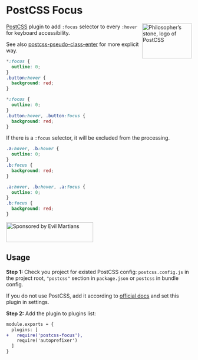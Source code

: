 # PostCSS Focus

<img align="right" width="135" height="95"
     title="Philosopher’s stone, logo of PostCSS"
     src="https://postcss.org/logo-leftp.svg">

[PostCSS] plugin to add `:focus` selector to every `:hover`
for keyboard accessibility.

See also [postcss-pseudo-class-enter] for more explicit way.

[postcss-pseudo-class-enter]: https://github.com/jonathantneal/postcss-pseudo-class-enter
[PostCSS]:                    https://github.com/postcss/postcss

```css
*:focus {
  outline: 0;
}
.button:hover {
  background: red;
}
```

```css
*:focus {
  outline: 0;
}
.button:hover, .button:focus {
  background: red;
}
```

If there is a `:focus` selector, it will be excluded from the processing.

```css
.a:hover, .b:hover {
  outline: 0;
}
.b:focus {
  background: red;
}
```

```css
.a:hover, .b:hover, .a:focus {
  outline: 0;
}
.b:focus {
  background: red;
}
```

<a href="https://evilmartians.com/?utm_source=postcss-focus">
  <img src="https://evilmartians.com/badges/sponsored-by-evil-martians.svg"
       alt="Sponsored by Evil Martians" width="236" height="54">
</a>


## Usage

**Step 1:** Check you project for existed PostCSS config: `postcss.config.js`
in the project root, `"postcss"` section in `package.json`
or `postcss` in bundle config.

If you do not use PostCSS, add it according to [official docs]
and set this plugin in settings.

**Step 2:** Add the plugin to plugins list:

```diff
module.exports = {
  plugins: [
+   require('postcss-focus'),
    require('autoprefixer')
  ]
}
```

[official docs]: https://github.com/postcss/postcss#usage

